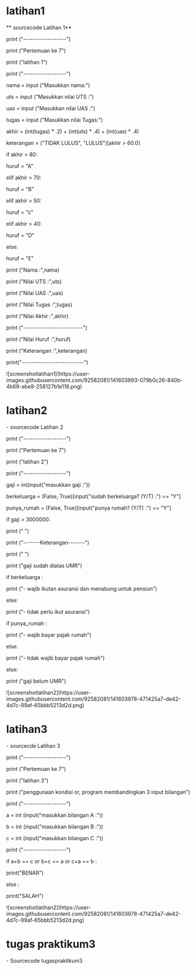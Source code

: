 # latihan1
<p>
** sourcecode Latihan 1**
<p>
<p> print ("------------------")
<p> print ("Pertemuan ke 7")
<p> print ("latihan 1")
<p> print ("------------------")

<p> nama    = input ("Masukkan nama:")
<p> uts     = input ("Masukkan nilai UTS :")
<p> uas     = input ("Masukkan nilai UAS :")
<p> tugas   = input ("Masukkan nilai Tugas:")
<p> akhir   = (int(tugas) * .2) + (int(uts) * .4) + (int(uas) * .4)
<p> keterangan = ("TIDAK LULUS", "LULUS")[akhir > 60.0]

<p> if akhir > 80:
<p>    huruf = "A"
<p> elif akhir > 70:
<p>    huruf = "B"
<p> elif akhir > 50:
<p>   huruf = "c"
<p> elif akhir > 40:
<p>    huruf = "D"
<p>else:
<p>    huruf = "E"

<p> print ("Nama        :",nama)
<p> print ("Nilai UTS   :",uts)
<p> print ("Nilai UAS   :",uas)
<p> print ("Nilai Tugas :",tugas)
<p> print ("Nilai Akhir :",akhir)

<p> print ("-------------------------")
<p> print ("Nilai Huruf :",huruf)
<p> print ("Keterangan  :",keterangan)

<p> print("--------------------------")
<p>
<p> ![screenshotlatihan1](https://user-images.githubusercontent.com/92582081/141603893-079b0c26-840b-4b69-abe8-258127b1e118.png)
  
  
# latihan2
<p>
- sourcecode Latihan 2
<p> print ("------------------")
<p> print ("Pertemuan ke 7")
<p> print ("latihan 2")
<p> print ("------------------")

<p> gaji = int(input("masukkan gaji :"))
<p> berkeluarga = (False, True)[input("sudah berkeluarga? (Y/T) :") == "Y"]
<p> punya_rumah = (False, True)[input("punya rumah? (Y/T) :") == "Y"]

<p> if gaji > 3000000:


<p>    print ("                        ")
<p>    print ("-------Keterangan-------")
<p>    print ("                        ")

<p>    print ("gaji sudah diatas UMR")
<p>    if berkeluarga :
<p>        print ("- wajib ikutan asuransi dan menabung untuk pensiun")
<p>    else:
<p>        print ("- tidak perlu ikut asuransi")    
<p>    if punya_rumah :
<p>        print ("- wajib bayar pajak rumah")
<p>    else:
<p>        print ("- tidak wajib bayar pajak rumah")
<p> else:
<p>    print ("gaji belum UMR")
 <p>
 <p> ![screenshotlatihan2](https://user-images.githubusercontent.com/92582081/141603978-471425a7-de42-4d7c-99af-65bbb5213d2d.png)
 
  
# latihan3
<p>
- sourcecde Latihan 3
<p> print ("------------------")
<p> print ("Pertemuan ke 7")
<p> print ("latihan 3")
<p> print ("penggunaan kondisi or, program membandingkan 3 input bilangan")
<p> print ("------------------")

<p> a = int (input("masukkan bilangan A :"))
<p> b = int (input("masukkan bilangan B :"))
<p> c = int (input("masukkan bilangan C :"))

<p> print ("------------------")
<p> if a+b == c or b+c == a or c+a == b :
<p>    print("BENAR")
<p> else :
<p>    print("SALAH")
<p>
<P> ![screenshotlatihan2](https://user-images.githubusercontent.com/92582081/141603978-471425a7-de42-4d7c-99af-65bbb5213d2d.png)
  
# tugas praktikum3
<p>
- Sourcecode tugaspraktikum3
